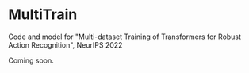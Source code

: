 # MultiTrain
Code and model for "Multi-dataset Training of Transformers for Robust Action Recognition", NeurIPS 2022

Coming soon.
